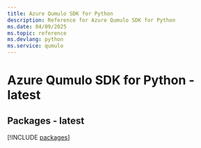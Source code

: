 ```yaml
---
title: Azure Qumulo SDK for Python
description: Reference for Azure Qumulo SDK for Python
ms.date: 04/09/2025
ms.topic: reference
ms.devlang: python
ms.service: qumulo
---
```

# Azure Qumulo SDK for Python - latest
## Packages - latest
[!INCLUDE [packages](qumulo-index.md)]